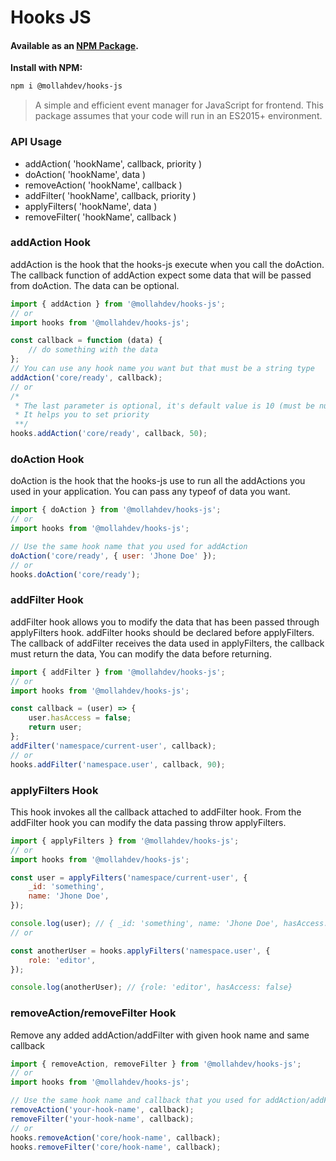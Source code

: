 # Hooks JS

#### Available as an [NPM Package](https://www.npmjs.com/package/@mollahdev/hooks-js).

**Install with NPM:**

```sh
npm i @mollahdev/hooks-js
```

> A simple and efficient event manager for JavaScript for frontend.
> This package assumes that your code will run in an ES2015+ environment.

### API Usage

-   addAction( 'hookName', callback, priority )
-   doAction( 'hookName', data )
-   removeAction( 'hookName', callback )
-   addFilter( 'hookName', callback, priority )
-   applyFilters( 'hookName', data )
-   removeFilter( 'hookName', callback )

### addAction Hook

addAction is the hook that the hooks-js execute when you call the doAction. The callback function of addAction expect some data that will be passed from doAction. The data can be optional.

```jsx
import { addAction } from '@mollahdev/hooks-js';
// or
import hooks from '@mollahdev/hooks-js';

const callback = function (data) {
    // do something with the data
};
// You can use any hook name you want but that must be a string type
addAction('core/ready', callback);
// or
/*
 * The last parameter is optional, it's default value is 10 (must be number type).
 * It helps you to set priority
 **/
hooks.addAction('core/ready', callback, 50);
```

### doAction Hook

doAction is the hook that the hooks-js use to run all the addActions you used in your application. You can pass any typeof of data you want.

```jsx
import { doAction } from '@mollahdev/hooks-js';
// or
import hooks from '@mollahdev/hooks-js';

// Use the same hook name that you used for addAction
doAction('core/ready', { user: 'Jhone Doe' });
// or
hooks.doAction('core/ready');
```

### addFilter Hook

addFilter hook allows you to modify the data that has been passed through applyFilters hook. addFilter hooks should be declared before applyFilters. The callback of addFilter receives the data used in applyFilters, the callback must return the data, You can modify the data before returning.

```jsx
import { addFilter } from '@mollahdev/hooks-js';
// or
import hooks from '@mollahdev/hooks-js';

const callback = (user) => {
    user.hasAccess = false;
    return user;
};
addFilter('namespace/current-user', callback);
// or
hooks.addFilter('namespace.user', callback, 90);
```

### applyFilters Hook

This hook invokes all the callback attached to addFilter hook. From the addFilter hook you can modify the data passing throw applyFilters.

```jsx
import { applyFilters } from '@mollahdev/hooks-js';
// or
import hooks from '@mollahdev/hooks-js';

const user = applyFilters('namespace/current-user', {
    _id: 'something',
    name: 'Jhone Doe',
});

console.log(user); // { _id: 'something', name: 'Jhone Doe', hasAccess: false }
// or

const anotherUser = hooks.applyFilters('namespace.user', {
    role: 'editor',
});

console.log(anotherUser); // {role: 'editor', hasAccess: false}
```

### removeAction/removeFilter Hook

Remove any added addAction/addFilter with given hook name and same callback

```jsx
import { removeAction, removeFilter } from '@mollahdev/hooks-js';
// or
import hooks from '@mollahdev/hooks-js';

// Use the same hook name and callback that you used for addAction/addFilter
removeAction('your-hook-name', callback);
removeFilter('your-hook-name', callback);
// or
hooks.removeAction('core/hook-name', callback);
hooks.removeFilter('core/hook-name', callback);
```

